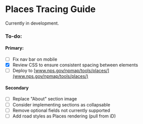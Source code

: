 # Places Tracing Guide

Currently in development.

### To-do:

#### Primary:

- [ ] Fix nav bar on mobile
- [X] Review CSS to ensure consistent spacing between elements
- [ ] Deploy to [www.nps.gov/npmap/tools/places/](www.nps.gov/npmap/tools/places/)

#### Secondary

- [ ] Replace "About" section image
- [ ] Consider implementing sections as collapsable
- [ ] Remove optional fields not currently supported
- [ ] Add road styles as Places rendering (pull from iD)